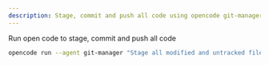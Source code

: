 ```yaml
---
description: Stage, commit and push all code using opencode git-manager agent
---
```

Run open code to stage, commit and push all code
```bash
opencode run --agent git-manager "Stage all modified and untracked files, commit and push"
```
